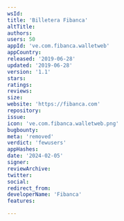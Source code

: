 ```yaml
---
wsId: 
title: 'Billetera Fibanca'
altTitle: 
authors: 
users: 50
appId: 've.com.fibanca.walletweb'
appCountry: 
released: '2019-06-28'
updated: '2019-06-28'
version: '1.1'
stars: 
ratings: 
reviews: 
size: 
website: 'https://fibanca.com'
repository: 
issue: 
icon: 've.com.fibanca.walletweb.png'
bugbounty: 
meta: 'removed'
verdict: 'fewusers'
appHashes: 
date: '2024-02-05'
signer: 
reviewArchive: 
twitter: 
social: 
redirect_from: 
developerName: 'Fibanca'
features: 

---
```


